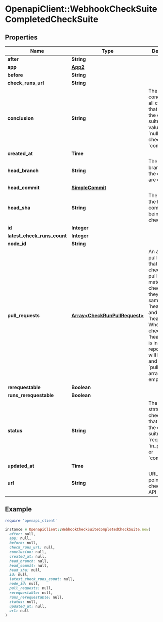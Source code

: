# OpenapiClient::WebhookCheckSuiteCompletedCheckSuite

## Properties

| Name | Type | Description | Notes |
| ---- | ---- | ----------- | ----- |
| **after** | **String** |  |  |
| **app** | [**App2**](App2.md) |  |  |
| **before** | **String** |  |  |
| **check_runs_url** | **String** |  |  |
| **conclusion** | **String** | The summary conclusion for all check runs that are part of the check suite. This value will be &#x60;null&#x60; until the check run has &#x60;completed&#x60;. |  |
| **created_at** | **Time** |  |  |
| **head_branch** | **String** | The head branch name the changes are on. |  |
| **head_commit** | [**SimpleCommit**](SimpleCommit.md) |  |  |
| **head_sha** | **String** | The SHA of the head commit that is being checked. |  |
| **id** | **Integer** |  |  |
| **latest_check_runs_count** | **Integer** |  |  |
| **node_id** | **String** |  |  |
| **pull_requests** | [**Array&lt;CheckRunPullRequest&gt;**](CheckRunPullRequest.md) | An array of pull requests that match this check suite. A pull request matches a check suite if they have the same &#x60;head_sha&#x60; and &#x60;head_branch&#x60;. When the check suite&#39;s &#x60;head_branch&#x60; is in a forked repository it will be &#x60;null&#x60; and the &#x60;pull_requests&#x60; array will be empty. |  |
| **rerequestable** | **Boolean** |  | [optional] |
| **runs_rerequestable** | **Boolean** |  | [optional] |
| **status** | **String** | The summary status for all check runs that are part of the check suite. Can be &#x60;requested&#x60;, &#x60;in_progress&#x60;, or &#x60;completed&#x60;. |  |
| **updated_at** | **Time** |  |  |
| **url** | **String** | URL that points to the check suite API resource. |  |

## Example

```ruby
require 'openapi_client'

instance = OpenapiClient::WebhookCheckSuiteCompletedCheckSuite.new(
  after: null,
  app: null,
  before: null,
  check_runs_url: null,
  conclusion: null,
  created_at: null,
  head_branch: null,
  head_commit: null,
  head_sha: null,
  id: null,
  latest_check_runs_count: null,
  node_id: null,
  pull_requests: null,
  rerequestable: null,
  runs_rerequestable: null,
  status: null,
  updated_at: null,
  url: null
)
```

